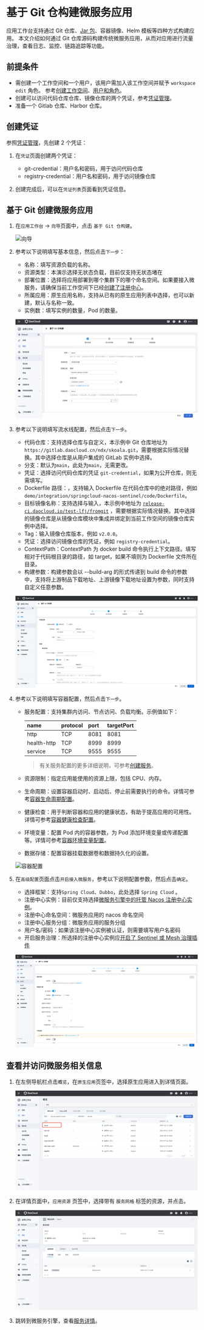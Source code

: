 # 基于 Git 仓构建微服务应用

应用工作台支持通过 Git 仓库、[Jar 包](jar-java-app.md)、容器镜像、Helm 模板等四种方式构建应用。
本文介绍如何通过 Git 仓库源码构建传统微服务应用，从而对应用进行流量治理，查看日志、监控、链路追踪等功能。

## 前提条件

- 需创建一个工作空间和一个用户，该用户需加入该工作空间并赋予 `workspace edit` 角色。
  参考[创建工作空间](../../../ghippo/user-guide/workspace/workspace.md)、[用户和角色](../../../ghippo/user-guide/access-control/user.md)。
- 创建可以访问代码仓库仓库、镜像仓库的两个凭证，参考[凭证管理](../pipeline/credential.md)。
- 准备一个 Gitlab 仓库、Harbor 仓库。

## 创建凭证

参照[凭证管理](../pipeline/credential.md)，先创建 2 个凭证：

1. 在`凭证`页面创建两个凭证：

    - git-credential：用户名和密码，用于访问代码仓库
    - registry-credential：用户名和密码，用于访问镜像仓库

1. 创建完成后，可以在`凭证列表`页面看到凭证信息。

## 基于 Git 创建微服务应用

1. 在`应用工作台` -> `向导`页面中，点击 `基于 Git 仓构建`。

    ![向导](https://docs.daocloud.io/daocloud-docs-images/docs/amamba/images/ms01.png)

2. 参考以下说明填写基本信息，然后点击`下一步`：

    - 名称：填写资源负载的名称。
    - 资源类型：本演示选择无状态负载，目前仅支持无状态堵在
    - 部署位置：选择将应用部署到哪个集群下的哪个命名空间。如果要接入微服务，请确保当前工作空间下已经[创建了注册中心](../../../skoala/trad-ms/hosted/index.md)。
    - 所属应用：原生应用名称，支持从已有的原生应用列表中选择，也可以新建，默认与名称一致。
    - 实例数：填写实例的数量，Pod 的数量。

    ![基本信息](../../images/git01.png)

3. 参考以下说明填写流水线配置，然后点击`下一步`。

    - 代码仓库：支持选择仓库与自定义，本示例中 Git 仓库地址为 `https://gitlab.daocloud.cn/ndx/skoala.git`，需要根据实际情况替换。其中选择仓库是从用户集成的 GitLab 实例中选择。
    - 分支：默认为`main`，此处为`main`，无需更改。
    - 凭证：选择访问代码仓库的凭证 `git-credential`，如果为公开仓库，则无需填写。
    - Dockerfile 路径：，支持输入 Dockerfile 在代码仓库中的绝对路径，例如 `demo/integration/springcloud-nacos-sentinel/code/Dockerfile`。
    - 目标镜像名称：支持选择与输入，本示例中地址为 [`release-ci.daocloud.io/test-lfj/fromgit`](http://release-ci.daocloud.io/test-lfj/fromgit) ，需要根据实际情况替换。其中选择的镜像仓库是从镜像仓库模块中集成并绑定到当前工作空间的镜像仓库实例中选择。
    - Tag：输入镜像仓库版本，例如 `v2.0.0`。
    - 凭证：选择访问镜像仓库的凭证，例如 `registry-credential`。
    - ContextPath：ContextPath 为 docker build 命令执行上下文路径。填写相对于代码根目录的路径，如 target，如果不填则为 Dockerfile 文件所在目录。
    - 构建参数：构建参数会以 --build-arg 的形式传递到 build 命令的参数中，支持将上游制品下载地址、上游镜像下载地址设置为参数，同时支持自定义任意参数。

    ![流水线构建](../../images/git02.png)

4. 参考以下说明填写容器配置，然后点击`下一步`。

    - 服务配置：支持集群内访问、节点访问、负载均衡。示例值如下：

        name | protocol | port | targetPort
        ---- | -------- | ---- | ----------
        http | TCP      | 8081 | 8081
        health-http | TCP | 8999 | 8999
        service | TCP      | 9555 | 9555
        
        > 有关服务配置的更多详细说明，可参考[创建服务](../../../kpanda/user-guide/network/create-services.md)。
        
    - 资源限制：指定应用能使用的资源上限，包括 CPU、内存。

    - 生命周期：设置容器启动时、启动后、停止前需要执行的命令。详情可参考[容器生命周期配置](../../../kpanda/user-guide/workloads/pod-config/lifecycle.md)。

    - 健康检查：用于判断容器和应用的健康状态，有助于提高应用的可用性。详情可参考[容器健康检查配置](../../../kpanda/user-guide/workloads/pod-config/health-check.md)。

    - 环境变量：配置 Pod 内的容器参数，为 Pod 添加环境变量或传递配置等。详情可参考[容器环境变量配置](../../../kpanda/user-guide/workloads/pod-config/env-variables.md)。

    - 数据存储：配置容器挂载数据卷和数据持久化的设置。

    ![容器配置](https://docs.daocloud.io/daocloud-docs-images/docs/amamba/images/ms04.png)

5. 在`高级配置`页面点击`开启接入微服务`，参考以下说明配置参数，然后点击`确定`。

    - 选择框架：支持`Spring Cloud`、`Dubbo`，此处选择 `Spring Cloud` 。
    - 注册中心实例：目前仅支持选择[微服务引擎中的托管 Nacos 注册中心实例](../../../skoala/trad-ms/hosted/index.md)。
    - 注册中心命名空间：微服务应用的 nacos 命名空间
    - 注册中心服务分组：微服务应用的服务分组
    - 用户名/密码：如果该注册中心实例被认证，则需要填写用户名密码
    - 开启服务治理：所选择的注册中心实例应[开启了 Sentinel 或 Mesh 治理插件](../../../skoala/trad-ms/hosted/plugins/plugin-center.md)

    ![高级配置](../../images/git03.png)

## 查看并访问微服务相关信息

1. 在左侧导航栏点击`概览`，在`原生应用`页签中，选择原生应用进入到详情页面。

    ![原生应用](../../images/git04.png)

2. 在详情页面中，`应用资源` 页签中，选择带有 `服务网格` 标签的资源，并点击。

    ![跳转](../../images/git05.png)

3. 跳转到微服务引擎，查看[服务详情](../../../skoala/trad-ms/hosted/services/check-details.md)。
